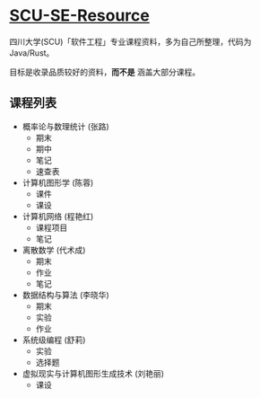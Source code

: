 # [SCU-SE-Resource](https://github.com/Somnia1337/SCU-SE-Resource)

四川大学(SCU)「软件工程」专业课程资料，多为自己所整理，代码为 Java/Rust。

目标是收录品质较好的资料，**而不是** 涵盖大部分课程。

## 课程列表

- 概率论与数理统计 (张路)
  - 期末
  - 期中
  - 笔记
  - 速查表
- 计算机图形学 (陈蓉)
  - 课件
  - 课设
- 计算机网络 (程艳红)
  - 课程项目
  - 笔记
- 离散数学 (代术成)
  - 期末
  - 作业
  - 笔记
- 数据结构与算法 (李晓华)
  - 期末
  - 实验
  - 作业
- 系统级编程 (舒莉)
  - 实验
  - 选择题
- 虚拟现实与计算机图形生成技术 (刘艳丽)
  - 课设
